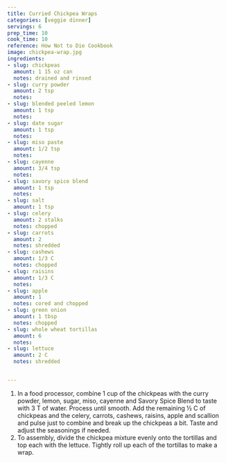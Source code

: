 ```yaml
---
title: Curried Chickpea Wraps
categories: [veggie dinner]
servings: 6
prep_time: 10
cook_time: 10
reference: How Not to Die Cookbook
image: chickpea-wrap.jpg
ingredients:
- slug: chickpeas
  amount: 1 15 oz can
  notes: drained and rinsed
- slug: curry powder
  amount: 2 tsp
  notes:
- slug: blended peeled lemon
  amount: 1 tsp
  notes:
- slug: date sugar
  amount: 1 tsp
  notes:
- slug: miso paste
  amount: 1/2 tsp
  notes:
- slug: cayenne
  amount: 3/4 tsp
  notes:
- slug: savory spice blend
  amount: 1 tsp
  notes:
- slug: salt
  amount: 1 tsp
- slug: celery
  amount: 2 stalks
  notes: chopped
- slug: carrots
  amount: 2
  notes: shredded
- slug: cashews
  amount: 1/3 C
  notes: chopped
- slug: raisins
  amount: 1/3 C
  notes:
- slug: apple
  amount: 1
  notes: cored and chopped
- slug: green onion
  amount: 1 tbsp
  notes: chopped
- slug: whole wheat tortillas
  amount: 6
  notes:
- slug: lettuce
  amount: 2 C
  notes: shredded


---
```


1. In a food processor, combine  1 cup of the chickpeas with the curry powder, lemon, sugar, miso, cayenne and Savory Spice Blend to taste with 3 T of water. Process until smooth. Add the remaining ½ C of chickpeas and the celery, carrots, cashews, raisins, apple and scallion and pulse just to combine and break up the chickpeas a bit. Taste and adjust the seasonings if needed.
2. To assembly, divide the chickpea mixture evenly onto the tortillas and top each with the lettuce. Tightly roll up each of the tortillas to make a wrap.
